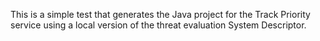 This is a simple test that generates the Java project for the Track Priority service using a local version of the threat evaluation System Descriptor.
